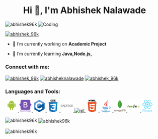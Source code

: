 
<h1 align="center">Hi 👋, I'm Abhishek Nalawade </h1>
<!-- <h3 align="center">A passionate frontend developer from India</h3> -->
<img align="right" alt="Coding" width="400" src="https://cdn.dribbble.com/users/1162077/screenshots/5403918/focus-animation.gif"/>


<p align="left"> <img src="https://komarev.com/ghpvc/?username=abhishek96k&label=Profile%20views&color=0e75b6&style=flat" alt="abhishek96k" /> </p>

<p align="left"> <a href="https://twitter.com/abhishek_96k" target="blank"><img src="https://img.shields.io/twitter/follow/abhishek_96k?logo=twitter&style=for-the-badge" alt="abhishek_96k" /></a> </p>

- 🔭 I’m currently working on **Academic Project**

- 🌱 I’m currently learning **Java,Node.js,**

<h3 align="left">Connect with me:</h3>
<p align="left">
<a href="https://twitter.com/abhishek_96k" target="blank"><img align="center" src="https://raw.githubusercontent.com/rahuldkjain/github-profile-readme-generator/master/src/images/icons/Social/twitter.svg" alt="abhishek_96k" height="30" width="40" /></a>
<a href="https://linkedin.com/in/abhisheknalawade" target="blank"><img align="center" src="https://raw.githubusercontent.com/rahuldkjain/github-profile-readme-generator/master/src/images/icons/Social/linked-in-alt.svg" alt="abhisheknalawade" height="30" width="40" /></a>
<a href="https://www.leetcode.com/abhishek_96k" target="blank"><img align="center" src="https://raw.githubusercontent.com/rahuldkjain/github-profile-readme-generator/master/src/images/icons/Social/leet-code.svg" alt="abhishek_96k" height="30" width="40" /></a>
</p>

<h3 align="left">Languages and Tools:</h3>
<p align="left"> <a href="https://developer.android.com" target="_blank" rel="noreferrer"> <img src="https://raw.githubusercontent.com/devicons/devicon/master/icons/android/android-original-wordmark.svg" alt="android" width="40" height="40"/> </a> <a href="https://getbootstrap.com" target="_blank" rel="noreferrer"> <img src="https://raw.githubusercontent.com/devicons/devicon/master/icons/bootstrap/bootstrap-plain-wordmark.svg" alt="bootstrap" width="40" height="40"/> </a> <a href="https://www.cprogramming.com/" target="_blank" rel="noreferrer"> <img src="https://raw.githubusercontent.com/devicons/devicon/master/icons/c/c-original.svg" alt="c" width="40" height="40"/> </a> <a href="https://www.w3schools.com/css/" target="_blank" rel="noreferrer"> <img src="https://raw.githubusercontent.com/devicons/devicon/master/icons/css3/css3-original-wordmark.svg" alt="css3" width="40" height="40"/> </a> <a href="https://expressjs.com" target="_blank" rel="noreferrer"> <img src="https://raw.githubusercontent.com/devicons/devicon/master/icons/express/express-original-wordmark.svg" alt="express" width="40" height="40"/> </a> <a href="https://git-scm.com/" target="_blank" rel="noreferrer"> <img src="https://www.vectorlogo.zone/logos/git-scm/git-scm-icon.svg" alt="git" width="40" height="40"/> </a> <a href="https://www.w3.org/html/" target="_blank" rel="noreferrer"> <img src="https://raw.githubusercontent.com/devicons/devicon/master/icons/html5/html5-original-wordmark.svg" alt="html5" width="40" height="40"/> </a> <a href="https://www.java.com" target="_blank" rel="noreferrer"> <img src="https://raw.githubusercontent.com/devicons/devicon/master/icons/java/java-original.svg" alt="java" width="40" height="40"/> </a> <a href="https://www.mongodb.com/" target="_blank" rel="noreferrer"> <img src="https://raw.githubusercontent.com/devicons/devicon/master/icons/mongodb/mongodb-original-wordmark.svg" alt="mongodb" width="40" height="40"/> </a> <a href="https://nodejs.org" target="_blank" rel="noreferrer"> <img src="https://raw.githubusercontent.com/devicons/devicon/master/icons/nodejs/nodejs-original-wordmark.svg" alt="nodejs" width="40" height="40"/> </a> <a href="https://reactjs.org/" target="_blank" rel="noreferrer"> <img src="https://raw.githubusercontent.com/devicons/devicon/master/icons/react/react-original-wordmark.svg" alt="react" width="40" height="40"/> </a> </p>

<p><img align="left" src="https://github-readme-stats.vercel.app/api/top-langs?username=abhishek96k&show_icons=true&locale=en&layout=compact" alt="abhishek96k" /></p>

<p>&nbsp;<img align="center" src="https://github-readme-stats.vercel.app/api?username=abhishek96k&show_icons=true&locale=en" alt="abhishek96k" /></p>

<p><img align="center" src="https://github-readme-streak-stats.herokuapp.com/?user=abhishek96k&" alt="abhishek96k" /></p>



